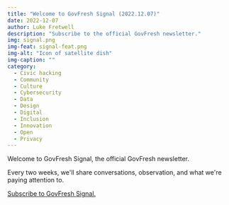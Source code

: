 ```yaml
---
title: "Welcome to GovFresh Signal (2022.12.07)"
date: 2022-12-07
author: Luke Fretwell
description: "Subscribe to the official GovFresh newsletter."
img: signal.png
img-feat: signal-feat.png
img-alt: "Icon of satellite dish"
img-caption: ""
category:
  - Civic hacking
  - Community
  - Culture
  - Cybersecurity
  - Data
  - Design
  - Digital
  - Inclusion
  - Innovation
  - Open
  - Privacy
---
```


Welcome to GovFresh Signal, the official GovFresh newsletter.

Every two weeks, we'll share conversations, observation, and what we're paying attention to.

[Subscribe to GovFresh Signal.](/subscribe)